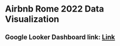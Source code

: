 # Airbnb Rome 2022 Data Visualization
## Google Looker Dashboard link: [Link](https://lookerstudio.google.com/reporting/702b7f10-daa7-4ddc-8037-72764a6f22d4)
